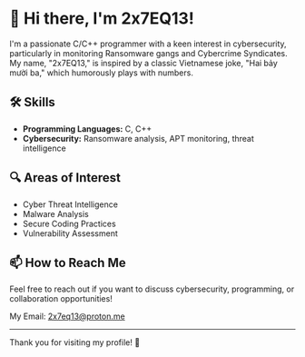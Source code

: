 # 👋 Hi there, I'm 2x7EQ13!

I'm a passionate C/C++ programmer with a keen interest in cybersecurity, particularly in monitoring Ransomware gangs and Cybercrime Syndicates.
My name, "2x7EQ13," is inspired by a classic Vietnamese joke, "Hai bảy mười ba," which humorously plays with numbers.

## 🛠️ Skills

- **Programming Languages:** C, C++
- **Cybersecurity:** Ransomware analysis, APT monitoring, threat intelligence

## 🔍 Areas of Interest

- Cyber Threat Intelligence
- Malware Analysis
- Secure Coding Practices
- Vulnerability Assessment

## 📫 How to Reach Me

Feel free to reach out if you want to discuss cybersecurity, programming, or collaboration opportunities!

My Email: 2x7eq13@proton.me

---

Thank you for visiting my profile! 🚀

